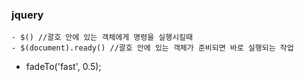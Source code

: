 ### jquery
```jquery
- $() //괄호 안에 있는 객체에게 명령을 실행시킬때
- $(document).ready() //괄호 안에 있는 객체가 준비되면 바로 실행되는 작업
```

- fadeTo('fast', 0.5);

